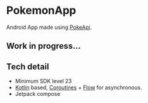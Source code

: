 # PokemonApp
Android App made using [PokeApi](https://pokeapi.co).

## Work in progress...

## Tech detail
- Minimum SDK level 23
- [Kotlin](https://kotlinlang.org/) based, [Coroutines](https://github.com/Kotlin/kotlinx.coroutines) + [Flow](https://kotlin.github.io/kotlinx.coroutines/kotlinx-coroutines-core/kotlinx.coroutines.flow/) for asynchronous.
- Jetpack compose